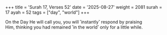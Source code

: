 +++
title = 'Surah 17, Verses 52'
date = '2025-08-27'
weight = 2081
surah = 17
ayah = 52
tags = ["day", "world"]
+++

On the Day He will call you, you will ˹instantly˺ respond by praising Him, thinking you had remained ˹in the world˺ only for a little while.